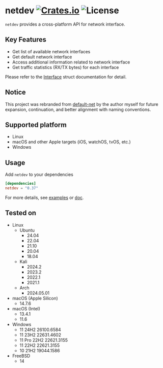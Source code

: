 [crates-badge]: https://img.shields.io/crates/v/netdev.svg
[crates-url]: https://crates.io/crates/netdev
[license-badge]: https://img.shields.io/crates/l/netdev.svg
[examples-url]: https://github.com/shellrow/netdev/tree/main/examples
[doc-url]: https://docs.rs/netdev/latest/netdev
[doc-interface-url]: https://docs.rs/netdev/latest/netdev/interface/struct.Interface.html
[netdev-github-url]: https://github.com/shellrow/netdev
[default-net-github-url]: https://github.com/shellrow/default-net
[default-net-crates-io-url]: https://crates.io/crates/default-net

# netdev [![Crates.io][crates-badge]][crates-url] ![License][license-badge]
  
`netdev` provides a cross-platform API for network interface.

## Key Features
- Get list of available network interfaces
- Get default network interface
- Access additional information related to network interface
- Get traffic statistics (RX/TX bytes) for each interface

Please refer to the [Interface][doc-interface-url] struct documentation for detail.

## Notice
This project was rebranded from [default-net][default-net-crates-io-url] by the author myself for future expansion, continuation, and better alignment with naming conventions.

## Supported platform
- Linux
- macOS and other Apple targets (iOS, watchOS, tvOS, etc.)
- Windows

## Usage
Add `netdev` to your dependencies  
```toml:Cargo.toml
[dependencies]
netdev = "0.37"
```

For more details, see [examples][examples-url] or [doc][doc-url].  

## Tested on
- Linux
    - Ubuntu 
        - 24.04
        - 22.04
        - 21.10 
        - 20.04 
        - 18.04
    - Kali 
        - 2024.2
        - 2023.2
        - 2022.1
        - 2021.1
    - Arch 
        - 2024.05.01
- macOS (Apple Silicon)
    - 14.7.6
- macOS (Intel)
    - 13.4.1
    - 11.6
- Windows 
    - 11 24H2 26100.6584
    - 11 23H2 22631.4602
    - 11 Pro 22H2 22621.3155
    - 11 22H2 22621.3155
    - 10 21H2 19044.1586
- FreeBSD
    - 14
